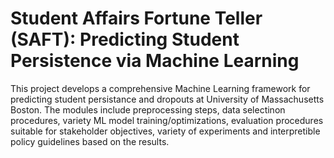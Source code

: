 # Student Affairs Fortune Teller (SAFT): Predicting Student Persistence via Machine Learning
This project develops a comprehensive Machine Learning framework for predicting student persistance and dropouts at University of Massachusetts Boston.
The modules include preprocessing steps, data selectinon procedures, variety ML model training/optimizations, evaluation procedures suitable for stakeholder objectives,
variety of experiments and interpretible policy guidelines based on the results. 
